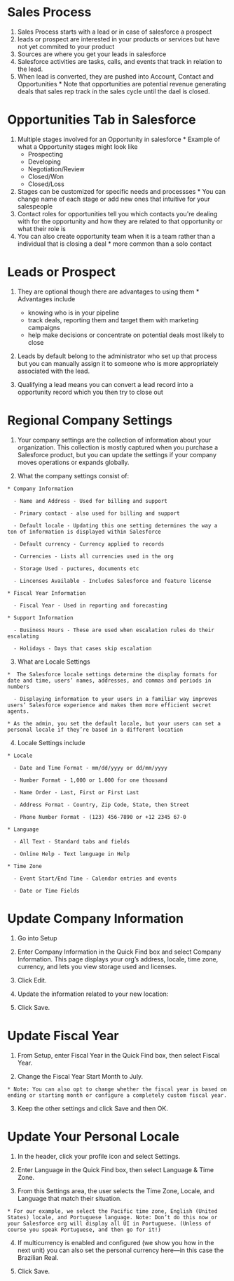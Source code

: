 # Sales Process
  1. Sales Process starts with a lead or in case of salesforce a prospect
  2. leads or prospect are interested in your products or services but have not yet commited to your product
  3. Sources are where you get your leads in salesforce
  4. Salesforce activities are tasks, calls, and events that track in relation to the lead. 
  5. When lead is converted, they are pushed into Account, Contact and Opportunities
    * Note that opportunities are potential revenue generating deals that sales rep track in the sales cycle
    until the dael is closed. 

# Opportunities Tab in Salesforce
  1. Multiple stages involved for an Opportunity in salesforce
    * Example of what a Opportunity stages might look like 
      - Prospecting
      - Developing
      - Negotiation/Review
      - Closed/Won
      - Closed/Loss
  2.  Stages can be customized for specific needs and processses
    * You can change name of each stage or add new ones 
    that intuitive for your salespeople
  3. Contact roles for opportunities tell you which contacts
  you're dealing with for the opportunity and how they are related to that opportunity or what their role is
  4. You can also create opportunity team when it is a team rather than a individual that is closing a deal
    * more common than a solo contact

# Leads or Prospect
  1. They are optional though there are advantages to using them
    * Advantages include
      - knowing who is in your pipeline
      - track deals, reporting them and target them with marketing campaigns
      - help make decisions or concentrate on potential deals most likely to close

  2. Leads by default belong to the administrator who set up that process but you can manually assign it to someone who is more appropriately associated with the lead. 

  3. Qualifying a lead means you can convert a lead record into a opportunity record which you then try to close out
  
# Regional Company Settings 

  1. Your company settings are the collection of information about your organization. This collection is mostly captured when you purchase a Salesforce product, but you can update the settings if your company moves operations or expands globally.

  2. What the company settings consist of:

    * Company Information
        
      - Name and Address - Used for billing and support 

      - Primary contact - also used for billing and support 

      - Default locale - Updating this one setting determines the way a ton of information is displayed within Salesforce

      - Default currency - Currency applied to records 

      - Currencies - Lists all currencies used in the org 

      - Storage Used - puctures, documents etc

      - Lincenses Available - Includes Salesforce and feature license 

    * Fiscal Year Information

      - Fiscal Year - Used in reporting and forecasting 
    
    * Support Information 

      - Business Hours - These are used when escalation rules do their escalating 

      - Holidays - Days that cases skip escalation 

  3. What are Locale Settings 

    *  The Salesforce locale settings determine the display formats for date and time, users’ names, addresses, and commas and periods in numbers

      - Displaying information to your users in a familiar way improves users’ Salesforce experience and makes them more efficient secret agents. 

    * As the admin, you set the default locale, but your users can set a personal locale if they’re based in a different location

  4. Locale Settings include

    * Locale 

      - Date and Time Format - mm/dd/yyyy or dd/mm/yyyy 

      - Number Format - 1,000 or 1.000 for one thousand 

      - Name Order - Last, First or First Last 

      - Address Format - Country, Zip Code, State, then Street 

      - Phone Number Format - (123) 456-7890 or +12 2345 67-0 

    * Language

      - All Text - Standard tabs and fields

      - Online Help - Text language in Help 

    * Time Zone

      - Event Start/End Time - Calendar entries and events 

      - Date or Time Fields 

# Update Company Information 

  1. Go into Setup

  2. Enter Company Information in the Quick Find box and select Company Information. This page displays your org’s address, locale, time zone, currency, and lets you view storage used and licenses.

  3. Click Edit.

  4. Update the information related to your new location: 

  5. Click Save.

# Update Fiscal Year 

  1. From Setup, enter Fiscal Year in the Quick Find box, then select Fiscal Year.

  2. Change the Fiscal Year Start Month to July. 

    * Note: You can also opt to change whether the fiscal year is based on ending or starting month or configure a completely custom fiscal year.

  3. Keep the other settings and click Save and then OK.

# Update Your Personal Locale
  
  1. In the header, click your profile icon and select Settings.

  2. Enter Language in the Quick Find box, then select Language & Time Zone.

  3. From this Settings area, the user selects the Time Zone, Locale, and Language that match their situation. 
  
    * For our example, we select the Pacific time zone, English (United States) locale, and Portuguese language. Note: Don’t do this now or your Salesforce org will display all UI in Portuguese. (Unless of course you speak Portuguese, and then go for it!)

  4. If multicurrency is enabled and configured (we show you how in the next unit) you can also set the personal currency here—in this case the Brazilian Real.


  5. Click Save.

